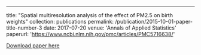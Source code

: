 ---
title: "Spatial multiresolution analysis of the effect of PM2.5 on birth weights"
collection: publications
permalink: /publication/2015-10-01-paper-title-number-3
date: 2017-07-20
venue: 'Annals of Applied Statistics'
paperurl: 'https://www.ncbi.nlm.nih.gov/pmc/articles/PMC5716638/'

[Download paper here](http://academicpages.github.io/files/paper3.pdf)

